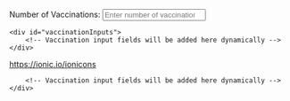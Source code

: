 <div class="input-group">
    <label for="vaccinationNumber">
        <i class="fas fa-syringe icon-card"></i> Number of Vaccinations:
    </label>
    <input type="number" id="vaccinationNumber" placeholder="Enter number of vaccinations">

    <div id="vaccinationInputs">
        <!-- Vaccination input fields will be added here dynamically -->
    </div>
</div>

<script>
    function updateVaccinationInputs() {
        var vaccinationNumber = document.getElementById('vaccinationNumber').value;
        var container = document.getElementById('vaccinationInputs');

        // Remove existing vaccination input fields
        while (container.firstChild) {
            container.removeChild(container.firstChild);
        }

        // Add vaccination input fields based on the number entered
        for (var i = 1; i <= vaccinationNumber; i++) {
            var vaccinationLabel = document.createElement('label');
            vaccinationLabel.textContent = 'Vaccination ' + i + ':';

            var bullNameInput = document.createElement('input');
            bullNameInput.type = 'text';
            bullNameInput.name = 'bullName' + i;
            bullNameInput.placeholder = 'Enter name of Bull for Vaccination ' + i;

            var vaccinationDateLabel = document.createElement('label');
            vaccinationDateLabel.textContent = 'Vaccination Date ' + i + ':';

            var vaccinationDateInput = document.createElement('input');
            vaccinationDateInput.type = 'date';
            vaccinationDateInput.name = 'vaccinationDate' + i;

            container.appendChild(vaccinationLabel);
            container.appendChild(bullNameInput);
            container.appendChild(vaccinationDateLabel);
            container.appendChild(vaccinationDateInput);
            container.appendChild(document.createElement('br'));
        }
    }

    // Call the function when the vaccination number input changes
    document.getElementById('vaccinationNumber').addEventListener('input', updateVaccinationInputs);
</script>


https://ionic.io/ionicons


















        <!-- Vaccination input fields will be added here dynamically -->
    </div>
</div>

<script>
function updateVaccinationInputs() {
    var vaccinationNumber = document.getElementById('vaccinationNumber').value;
    var container = document.getElementById('vaccinationInputs');

    // Remove existing vaccination input fields
    while (container.firstChild) {
        container.removeChild(container.firstChild);
    }

    // Add vaccination input fields based on the number entered
    for (var i = 1; i <= vaccinationNumber; i++) {
        var vaccinationLabel = document.createElement('label');
        vaccinationLabel.textContent = 'Vaccination ' + i + ':';

        var bullNameInput = document.createElement('input');
        bullNameInput.type = 'text';
        bullNameInput.name = 'bullName' + i;
        bullNameInput.placeholder = 'Enter name of Bull for Vaccination ' + i;

        var vaccinationDateLabel = document.createElement('label');
        vaccinationDateLabel.textContent = 'Vaccination Date ' + i + ':';

        var vaccinationDateInput = document.createElement('input');
        vaccinationDateInput.type = 'date';
        vaccinationDateInput.name = 'vaccinationDate' + i;

        var resultLabel = document.createElement('label');
        resultLabel.textContent = 'Result ' + i + ':';

        var resultDropdown = document.createElement('select');
        resultDropdown.name = 'resultOption' + i;

        var positiveOption = document.createElement('option');
        positiveOption.value = 'positive';
        positiveOption.textContent = 'Positive';

        var negativeOption = document.createElement('option');
        negativeOption.value = 'negative';
        negativeOption.textContent = 'Negative';

        resultDropdown.appendChild(negativeOption);
        resultDropdown.appendChild(positiveOption);

        var calfNameLabel = document.createElement('label');
        calfNameLabel.textContent = 'Calf Name ' + i + ':';

        var calfNameInput = document.createElement('input');
        calfNameInput.type = 'text';
        calfNameInput.name = 'calfName' + i;
        calfNameInput.placeholder = 'Enter Calf Name for Vaccination ' + i;

        var calfBirthDateLabel = document.createElement('label');
        calfBirthDateLabel.textContent = 'Calf Birth Date ' + i + ':';

        var calfBirthDateInput = document.createElement('input');
        calfBirthDateInput.type = 'date';
        calfBirthDateInput.name = 'calfBirthDate' + i;

        var genderLabel = document.createElement('label');
        genderLabel.textContent = 'Gender ' + i + ':';

        var genderDropdown = document.createElement('select');
        genderDropdown.name = 'genderOption' + i;

        var maleOption = document.createElement('option');
        maleOption.value = 'male';
        maleOption.textContent = 'Male';

        var femaleOption = document.createElement('option');
        femaleOption.value = 'female';
        femaleOption.textContent = 'Female';

        genderDropdown.appendChild(maleOption);
        genderDropdown.appendChild(femaleOption);

        resultDropdown.addEventListener('change', function () {
            // Toggle visibility of the Calf Name, Calf Birth Date, and Gender inputs based on the result
            calfNameLabel.style.display = (resultDropdown.value === 'positive') ? 'inline' : 'none';
            calfNameInput.style.display = (resultDropdown.value === 'positive') ? 'inline' : 'none';

            calfBirthDateLabel.style.display = (resultDropdown.value === 'positive') ? 'inline' : 'none';
            calfBirthDateInput.style.display = (resultDropdown.value === 'positive') ? 'inline' : 'none';

            genderLabel.style.display = (resultDropdown.value === 'positive') ? 'inline' : 'none';
            genderDropdown.style.display = (resultDropdown.value === 'positive') ? 'inline' : 'none';
        });

        container.appendChild(vaccinationLabel);
        container.appendChild(bullNameInput);
        container.appendChild(vaccinationDateLabel);
        container.appendChild(vaccinationDateInput);
        container.appendChild(resultLabel);
        container.appendChild(resultDropdown);

        // Initially hide the Calf Name, Calf Birth Date, and Gender inputs and labels
        calfNameLabel.style.display = 'none';
        calfNameInput.style.display = 'none';

        calfBirthDateLabel.style.display = 'none';
        calfBirthDateInput.style.display = 'none';

        genderLabel.style.display = 'none';
        genderDropdown.style.display = 'none';

        container.appendChild(calfNameLabel);
        container.appendChild(calfNameInput);
        container.appendChild(calfBirthDateLabel);
        container.appendChild(calfBirthDateInput);
        container.appendChild(genderLabel);
        container.appendChild(genderDropdown);
        container.appendChild(document.createElement('br'));
    }
}

// Call the function when the vaccination number input changes
document.getElementById('vaccinationNumber').addEventListener('input', updateVaccinationInputs);



</script>